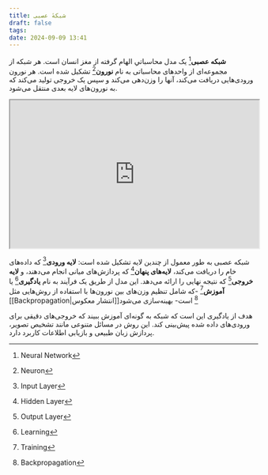 ```yaml
---
title: شبکهٔ عصبی
draft: false
tags: 
date: 2024-09-09 13:41
---
```

**شبکه عصبی**[^1] یک مدل محاسباتیِ الهام گرفته از مغز انسان است. هر شبکه از مجموعه‌ای از واحدهای محاسباتی به نام **نورون**[^2] تشکیل شده است. هر نورون ورودی‌هایی دریافت می‌کند، آنها را وزن‌دهی می‌کند و سپس یک خروجی تولید می‌کند که به نورون‌های لایه بعدی منتقل می‌شود.

<iframe width="100%" height="300px" src="https://eledah.github.io/quartz_blog/attachment/neural-network.html"></iframe>

شبکه عصبی به طور معمول از چندین لایه تشکیل شده است: **لایه ورودی**[^3] که داده‌های خام را دریافت می‌کند، **لایه‌های پنهان**[^4] که پردازش‌های میانی انجام می‌دهند، و **لایه خروجی**[^5] که نتیجه نهایی را ارائه می‌دهد. این مدل از طریق یک فرآیند به نام **یادگیری**[^6]  یا **آموزش**[^7] -که شامل تنظیم وزن‌های بین نورون‌ها با استفاده از روش‌هایی مثل [[Backpropagation|انتشار معکوس]][^8] است- بهینه‌سازی می‌شود

هدف از یادگیری این است که شبکه به گونه‌ای آموزش ببیند که خروجی‌های دقیقی برای ورودی‌های داده شده پیش‌بینی کند. این روش در مسائل متنوعی مانند تشخیص تصویر، پردازش زبان طبیعی و بازیابی اطلاعات کاربرد دارد.

[^1]: Neural Network
[^2]: Neuron
[^3]: Input Layer
[^4]: Hidden Layer
[^5]: Output Layer
[^6]: Learning
[^7]: Training
[^8]: Backpropagation
